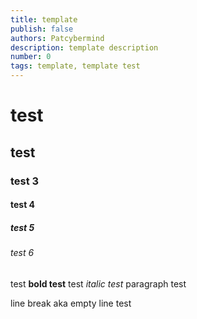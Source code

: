 ```yaml
---
title: template
publish: false
authors: Patcybermind
description: template description
number: 0
tags: template, template test
---
```

# test #
## test ##
### test 3
#### test 4
##### test 5
###### test 6
test **bold test**
test *italic test*
paragraph test

line break aka empty line test